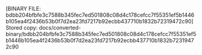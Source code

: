 [BINARY FILE: bdbb204bfbfe3c7588b345fec7ed501808c08d4c178cefcc7f55351ef5b1446b105ea4f2436b53b0f7d2ea23fd7217b92ecbb437710b1832b72319472c90]
Stored copy: docs/converted-binary/bdbb204bfbfe3c7588b345fec7ed501808c08d4c178cefcc7f55351ef5b1446b105ea4f2436b53b0f7d2ea23fd7217b92ecbb437710b1832b72319472c90

